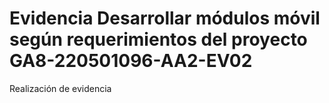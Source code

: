 # Evidencia Desarrollar módulos móvil según requerimientos del proyecto GA8-220501096-AA2-EV02
Realización de evidencia